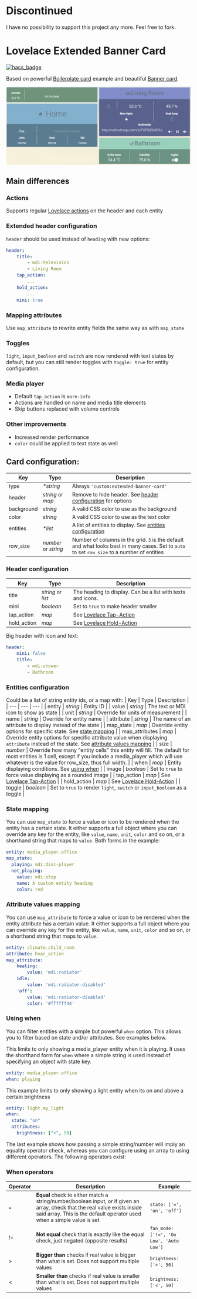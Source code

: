 # Discontinued
I have no possibility to support this project any more. Feel free to fork.

# Lovelace Extended Banner Card

[![hacs_badge](https://img.shields.io/badge/HACS-Custom-orange.svg?style=for-the-badge)](https://github.com/custom-components/hacs)

Based on powerful [Boilerplate card](https://github.com/custom-cards/boilerplate-card) example and beautiful [Banner card](https://github.com/nervetattoo/banner-card).

![Example](/screenshots/screenshot.png)

## Main differences
### Actions
Supports regular [Lovelace actions](https://www.home-assistant.io/lovelace/actions/) on the header and each entity
### Extended header configuration
`header` should be used instead of `heading` with new options: 
```yaml
header:
    title:
        - mdi:television
        - Living Room
    tap_action:
        ...
    hold_action:
        ...
    mini: true
```
### Mapping attributes
Use `map_attribute` to rewrite entity fields the same way as with `map_state`
### Toggles
`light`, `input_boolean` and `switch` are now rendered with text states by default, but you can still render toggles with `toggle: true` for entity configuration.
### Media player
* Default `tap_action` is `more-info`
* Actions are handled on name and media title elements
* Skip buttons replaced with volume controls
### Other improvements
* Increased render performance
* `color` could be applied to text state as well

## Card configuration:

| Key | Type | Description |
| --- | --- | --- |
| type | _*string_ | Always `'custom:extended-banner-card'` |
| header | _string_ or _map_ | Remove to hide header. See [header configuration](#header-configuration) for options
| background | _string_ | A valid CSS color to use as the background  |
| color | _string_ | A valid CSS color to use as the text color |
| entities | _*list_ | A list of entities to display. See [entities configuration](#entities-configuration) |
| row_size | _number_ or _string_ | Number of columns in the grid. `3` is the default and what looks best in many cases. Set to `auto` to set `row_size` to a number of entities |

### Header configuration

| Key | Type | Description |
| --- | --- | --- |
| title | _string_ or _list_ | The heading to display. Can be a list with texts and icons. |
| mini | _boolean_ | Set to `true` to make header smaller |
| tap_action | _map_ | See [Lovelace Tap-Action](https://www.home-assistant.io/lovelace/actions/#tap-action) |
| hold_action | _map_ | See [Lovelace Hold-Action](https://www.home-assistant.io/lovelace/actions/#hold-action) |

Big header with icon and text:
```yaml
header:
    mini: false
    title:
        - mdi:shower
        - Bathroom
```

### Entities configuration

Could be a list of string entity ids, or a map with:
| Key | Type | Description |
| --- | --- | --- |
| entity | _string_ | Entity ID |
| value | _string_ | The text or MDI icon to show as state |
| unit | _string_ | Override for units of measurement |
| name | _string_ | Override for entity name |
| attribute | _string_ | The name of an attribute to display instead of the state |
| map_state | _map_ | Override entity options for specific state. See [state mapping](#state-mapping) |
| map_attributes | _map_ | Override entity options for specific attribute value when displaying `attribute` instead of the state. See [attribute values mapping](#attribute-values-mapping) |
| size | _number_ | Override how many "entity cells" this entity will fill. The default for most entities is 1 cell, except if you include a media_player which will use whatever is the value for row_size, thus full width. |
| when | _map_ | Entity displaying conditions. See [using when](#using-when) |
| image | _boolean_ | Set to `true` to force value displaying as a rounded image |
| tap_action | _map_ | See [Lovelace Tap-Action](https://www.home-assistant.io/lovelace/actions/#tap-action) |
| hold_action | _map_ | See [Lovelace Hold-Action](https://www.home-assistant.io/lovelace/actions/#hold-action) |
| toggle | _boolean_ | Set to `true` to render `light`, `switch` or `input_boolean` as a toggle |

### State mapping

You can use `map_state` to force a value or icon to be rendered when the entity has a certain state. It either supports a full object where you can override any key for the entity, like `value`, `name`, `unit`, `color` and so on, or a shorthand string that maps to `value`.
Both forms in the example:

```yaml
entity: media_player.office
map_state:
  playing: mdi:disc-player
  not_playing:
    value: mdi:stop
    name: A custom entity heading
    color: red
```

### Attribute values mapping

You can use `map_attribute` to force a value or icon to be rendered when the entity attribute has a certain value. It either supports a full object where you can override any key for the entity, like `value`, `name`, `unit`, `color` and so on, or a shorthand string that maps to `value`.

```yaml
entity: climate.child_room
attribute: hvac_action
map_attribute:
    heating:
        value: 'mdi:radiator'
    idle:
        value: 'mdi:radiator-disabled'
    'off':
        value: 'mdi:radiator-disabled'
        color: '#ffffff44'
```

### Using when

You can filter entities with a simple but powerful `when` option. This allows you to filter based on state and/or attributes. See examples below.

This limits to only showing a media_player entity when it is playing. It uses the shorthand form for `when` where a simple string is used instead of specifying an object with state key.

```yaml
entity: media_player.office
when: playing
```

This example limits to only showing a light entity when its on and above a certain brightness

```yaml
entity: light.my_light
when:
  state: "on"
  attributes:
    brightness: [">", 50]
```

The last example shows how passing a simple string/number will imply an equality operator check, whereas you can configure using an array to using different operators. The following operators exist:

### When operators

| Operator | Description                                                                                                                                                                                           | Example                                  |
| -------- | ----------------------------------------------------------------------------------------------------------------------------------------------------------------------------------------------------- | ---------------------------------------- |
| `=`      | **Equal** check to either match a string/number/boolean input, or if given an array, check that the real value exists inside said array. This is the default operator used when a simple value is set | `state: ['=', 'on', 'off']`              |
| !=       | **Not equal** check that is exactly like the equal check, just negated (opposite results)                                                                                                             | `fan_mode: ['!=', 'On Low', 'Auto Low']` |
| >        | **Bigger than** checks if real value is bigger than what is set. Does not support multiple values                                                                                                     | `brightness: ['>', 50]`                  |
| <        | **Smaller than** checks if real value is smaller than what is set. Does not support multiple values                                                                                                   | `brightness: ['<', 50]`                  |

